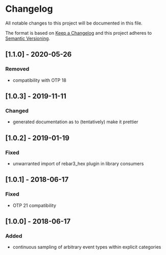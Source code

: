 # Changelog
All notable changes to this project will be documented in this file.

The format is based on [Keep a Changelog](http://keepachangelog.com/en/1.0.0/)
and this project adheres to [Semantic Versioning](http://semver.org/spec/v2.0.0.html).

## [1.1.0] - 2020-05-26
### Removed
- compatibility with OTP 18

## [1.0.3] - 2019-11-11
### Changed
- generated documentation as to (tentatively) make it prettier

## [1.0.2] - 2019-01-19
### Fixed
- unwarranted import of rebar3_hex plugin in library consumers

## [1.0.1] - 2018-06-17
### Fixed
- OTP 21 compatibility

## [1.0.0] - 2018-06-17
### Added
- continuous sampling of arbitrary event types within explicit categories
